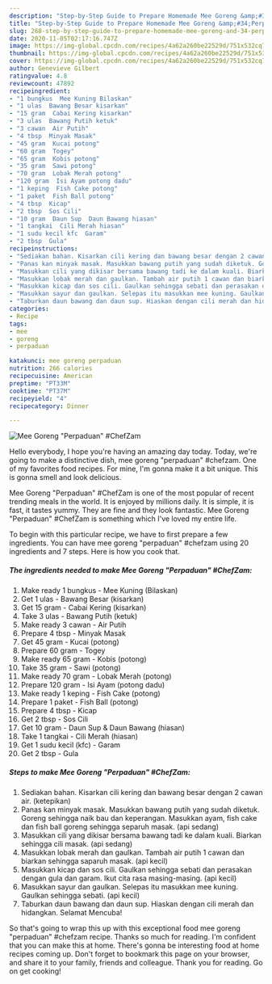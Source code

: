 ```yaml
---
description: "Step-by-Step Guide to Prepare Homemade Mee Goreng &amp;#34;Perpaduan&amp;#34; #ChefZam"
title: "Step-by-Step Guide to Prepare Homemade Mee Goreng &amp;#34;Perpaduan&amp;#34; #ChefZam"
slug: 268-step-by-step-guide-to-prepare-homemade-mee-goreng-and-34-perpaduan-and-34-chefzam
date: 2020-11-05T02:17:16.747Z
image: https://img-global.cpcdn.com/recipes/4a62a260be22529d/751x532cq70/mee-goreng-perpaduan-chefzam-resipi-foto-utama.jpg
thumbnail: https://img-global.cpcdn.com/recipes/4a62a260be22529d/751x532cq70/mee-goreng-perpaduan-chefzam-resipi-foto-utama.jpg
cover: https://img-global.cpcdn.com/recipes/4a62a260be22529d/751x532cq70/mee-goreng-perpaduan-chefzam-resipi-foto-utama.jpg
author: Genevieve Gilbert
ratingvalue: 4.8
reviewcount: 47892
recipeingredient:
- "1 bungkus  Mee Kuning Bilaskan"
- "1 ulas  Bawang Besar kisarkan"
- "15 gram  Cabai Kering kisarkan"
- "3 ulas  Bawang Putih ketuk"
- "3 cawan  Air Putih"
- "4 tbsp  Minyak Masak"
- "45 gram  Kucai potong"
- "60 gram  Togey"
- "65 gram  Kobis potong"
- "35 gram  Sawi potong"
- "70 gram  Lobak Merah potong"
- "120 gram  Isi Ayam potong dadu"
- "1 keping  Fish Cake potong"
- "1 paket  Fish Ball potong"
- "4 tbsp  Kicap"
- "2 tbsp  Sos Cili"
- "10 gram  Daun Sup  Daun Bawang hiasan"
- "1 tangkai  Cili Merah hiasan"
- "1 sudu kecil kfc  Garam"
- "2 tbsp  Gula"
recipeinstructions:
- "Sediakan bahan. Kisarkan cili kering dan bawang besar dengan 2 cawan air. (ketepikan)"
- "Panas kan minyak masak. Masukkan bawang putih yang sudah diketuk. Goreng sehingga naik bau dan keperangan. Masukkan ayam, fish cake dan fish ball goreng sehingga separuh masak. (api sedang)"
- "Masukkan cili yang dikisar bersama bawang tadi ke dalam kuali. Biarkan sehingga cili masak. (api sedang)"
- "Masukkan lobak merah dan gaulkan. Tambah air putih 1 cawan dan biarkan sehingga saparuh masak. (api kecil)"
- "Masukkan kicap dan sos cili. Gaulkan sehingga sebati dan perasakan dengan gula dan garam. Ikut cita rasa masing-masing. (api kecil)"
- "Masukkan sayur dan gaulkan. Selepas itu masukkan mee kuning. Gaulkan sehingga sebati. (api kecil)"
- "Taburkan daun bawang dan daun sup. Hiaskan dengan cili merah dan hidangkan. Selamat Mencuba!"
categories:
- Recipe
tags:
- mee
- goreng
- perpaduan

katakunci: mee goreng perpaduan 
nutrition: 266 calories
recipecuisine: American
preptime: "PT33M"
cooktime: "PT37M"
recipeyield: "4"
recipecategory: Dinner

---
```



![Mee Goreng &#34;Perpaduan&#34; #ChefZam](https://img-global.cpcdn.com/recipes/4a62a260be22529d/751x532cq70/mee-goreng-perpaduan-chefzam-resipi-foto-utama.jpg)

Hello everybody, I hope you're having an amazing day today. Today, we're going to make a distinctive dish, mee goreng &#34;perpaduan&#34; #chefzam. One of my favorites food recipes. For mine, I'm gonna make it a bit unique. This is gonna smell and look delicious.



Mee Goreng &#34;Perpaduan&#34; #ChefZam is one of the most popular of recent trending meals in the world. It is enjoyed by millions daily. It is simple, it is fast, it tastes yummy. They are fine and they look fantastic. Mee Goreng &#34;Perpaduan&#34; #ChefZam is something which I've loved my entire life.


To begin with this particular recipe, we have to first prepare a few ingredients. You can have mee goreng &#34;perpaduan&#34; #chefzam using 20 ingredients and 7 steps. Here is how you cook that.

<!--inarticleads1-->

##### The ingredients needed to make Mee Goreng &#34;Perpaduan&#34; #ChefZam:

1. Make ready 1 bungkus - Mee Kuning (Bilaskan)
1. Get 1 ulas - Bawang Besar (kisarkan)
1. Get 15 gram - Cabai Kering (kisarkan)
1. Take 3 ulas - Bawang Putih (ketuk)
1. Make ready 3 cawan - Air Putih
1. Prepare 4 tbsp - Minyak Masak
1. Get 45 gram - Kucai (potong)
1. Prepare 60 gram - Togey
1. Make ready 65 gram - Kobis (potong)
1. Take 35 gram - Sawi (potong)
1. Make ready 70 gram - Lobak Merah (potong)
1. Prepare 120 gram - Isi Ayam (potong dadu)
1. Make ready 1 keping - Fish Cake (potong)
1. Prepare 1 paket - Fish Ball (potong)
1. Prepare 4 tbsp - Kicap
1. Get 2 tbsp - Sos Cili
1. Get 10 gram - Daun Sup &amp; Daun Bawang (hiasan)
1. Take 1 tangkai - Cili Merah (hiasan)
1. Get 1 sudu kecil (kfc) - Garam
1. Get 2 tbsp - Gula




<!--inarticleads2-->

##### Steps to make Mee Goreng &#34;Perpaduan&#34; #ChefZam:

1. Sediakan bahan. Kisarkan cili kering dan bawang besar dengan 2 cawan air. (ketepikan)
1. Panas kan minyak masak. Masukkan bawang putih yang sudah diketuk. Goreng sehingga naik bau dan keperangan. Masukkan ayam, fish cake dan fish ball goreng sehingga separuh masak. (api sedang)
1. Masukkan cili yang dikisar bersama bawang tadi ke dalam kuali. Biarkan sehingga cili masak. (api sedang)
1. Masukkan lobak merah dan gaulkan. Tambah air putih 1 cawan dan biarkan sehingga saparuh masak. (api kecil)
1. Masukkan kicap dan sos cili. Gaulkan sehingga sebati dan perasakan dengan gula dan garam. Ikut cita rasa masing-masing. (api kecil)
1. Masukkan sayur dan gaulkan. Selepas itu masukkan mee kuning. Gaulkan sehingga sebati. (api kecil)
1. Taburkan daun bawang dan daun sup. Hiaskan dengan cili merah dan hidangkan. Selamat Mencuba!




So that's going to wrap this up with this exceptional food mee goreng &#34;perpaduan&#34; #chefzam recipe. Thanks so much for reading. I'm confident that you can make this at home. There's gonna be interesting food at home recipes coming up. Don't forget to bookmark this page on your browser, and share it to your family, friends and colleague. Thank you for reading. Go on get cooking!
